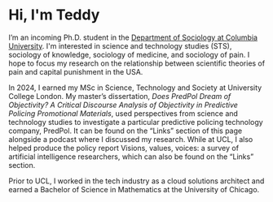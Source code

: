 # Hi, I'm Teddy

I’m an incoming Ph.D. student in the [Department of Sociology at Columbia University](https://sociology.columbia.edu/). I'm interested in science and technology studies (STS), sociology of knowledge, sociology of medicine, and sociology of pain. I hope to focus my research on the relationship between scientific theories of pain and capital punishment in the USA.

In 2024, I earned my MSc in Science, Technology and Society at University College London. My master’s dissertation, _Does PredPol Dream of Objectivity? A Critical Discourse Analysis of Objectivity in Predictive Policing Promotional Materials_, used perspectives from science and technology studies to investigate a particular predictive policing technology company, PredPol. It can be found on the “Links” section of this page alongside a podcast where I discussed my research. While at UCL, I also helped produce the policy report Visions, values, voices: a survey of artificial intelligence researchers, which can also be found on the “Links” section.

Prior to UCL, I worked in the tech industry as a cloud solutions architect and earned a Bachelor of Science in Mathematics at the University of Chicago.
